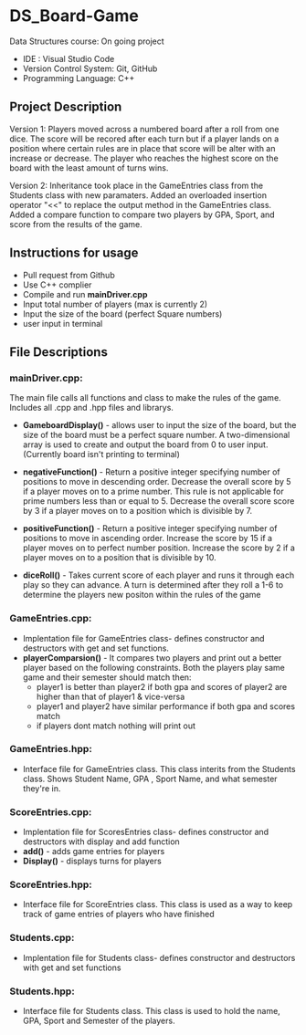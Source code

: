 # DS_Board-Game
Data Structures course: On going project

* IDE : Visual Studio Code
* Version Control System: Git, GitHub
* Programming Language: C++

## Project Description 
Version 1: Players moved across a numbered board after a roll from one dice. The score will be recored after each turn but if a player lands on a position where certain rules are in place that score will be alter with an increase or decrease. The player who reaches the highest score on the board with the least amount of turns wins.

Version 2: Inheritance took place in the GameEntries class from the Students class with new paramaters. Added an overloaded insertion operator "<<" to replace the output method in the GameEntries class. Added a compare function to compare two players by GPA, Sport, and score from the results of the game.

## Instructions for usage

* Pull request from Github
* Use C++ complier
* Compile and run **mainDriver.cpp** 
* Input total number of players (max is currently 2)
* Input the size of the board (perfect Square numbers)
* user input in terminal

## File Descriptions

### **mainDriver.cpp:** ###
The main file calls all functions and class to make the rules of the game. Includes all .cpp and .hpp files and librarys.

* **GameboardDisplay()** - allows user to input the size of the board, but the size of the board must be a perfect square number. A two-dimensional array is used to create and output the board from 0 to user input. (Currently board isn't printing to terminal)

* **negativeFunction()** -  Return a positive integer specifying number of positions to move in descending order. Decrease the overall score by 5 if a player moves on to a prime number. This rule is not applicable for prime numbers less than or equal to 5. Decrease the overall score score by 3 if a player moves on to a position which is divisible by 7. 

*  **positiveFunction()** - Return a positive integer specifying number of positions to move in ascending order. Increase the score by 15 if a player moves on to perfect number position. Increase the score by 2 if a player moves on to a position that is divisible by 10. 

*  **diceRoll()** - Takes current score of each player and runs it through each play so they can advance. A turn is determined after they roll a 1-6 to determine the players new positon within the rules of the game

### **GameEntries.cpp:** ###

* Implentation file for GameEntries class- defines constructor and destructors with get and set functions.
* **playerComparsion()** - It compares two players and print out a better player based on the following constraints. Both the players play same game and their semester should match then:
   *  player1 is better than player2 if both gpa and scores of player2 are higher than that of player1 & vice-versa
   *  player1 and player2 have similar performance if both gpa and scores match
   *  if players dont match nothing will print out

### **GameEntries.hpp:** ###

* Interface file for GameEntries class. This class interits from the Students class. Shows Student Name, GPA , Sport Name, and what semester they're in.

### **ScoreEntries.cpp:** ###

* Implentation file for ScoresEntries class- defines constructor and destructors with display and add function
* **add()** - adds game entries for players
* **Display()** - displays turns for players

### **ScoreEntries.hpp:** ###

* Interface file for ScoreEntries class. This class is used as a way to keep track of game entries of players who have finished

### **Students.cpp:** ###

* Implentation file for Students class- defines constructor and destructors with get and set functions

### **Students.hpp:** ###

* Interface file for Students class. This class is used to hold the name, GPA, Sport and Semester of the players.
